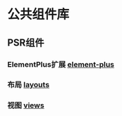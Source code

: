 # 公共组件库
## PSR组件
### ElementPlus扩展 [element-plus](psr/element-plus/README.md)
### 布局 [layouts](psr/layouts/README.md)
### 视图 [views](psr/views/README.md)

